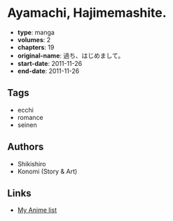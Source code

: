 # Ayamachi, Hajimemashite.

-   **type**: manga
-   **volumes**: 2
-   **chapters**: 19
-   **original-name**: 過ち、はじめまして。
-   **start-date**: 2011-11-26
-   **end-date**: 2011-11-26

## Tags

-   ecchi
-   romance
-   seinen

## Authors

-   Shikishiro
-   Konomi (Story & Art)

## Links

-   [My Anime list](https://myanimelist.net/manga/63313/Ayamachi_Hajimemashite)

